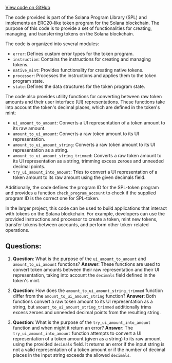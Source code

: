 [View code on GitHub](https://github.com/solana-labs/solana-program-library/token/program/src/lib.rs)

The code provided is part of the Solana Program Library (SPL) and implements an ERC20-like token program for the Solana blockchain. The purpose of this code is to provide a set of functionalities for creating, managing, and transferring tokens on the Solana blockchain.

The code is organized into several modules:

- `error`: Defines custom error types for the token program.
- `instruction`: Contains the instructions for creating and managing tokens.
- `native_mint`: Provides functionality for creating native tokens.
- `processor`: Processes the instructions and applies them to the token program state.
- `state`: Defines the data structures for the token program state.

The code also provides utility functions for converting between raw token amounts and their user interface (UI) representations. These functions take into account the token's decimal places, which are defined in the token's mint:

- `ui_amount_to_amount`: Converts a UI representation of a token amount to its raw amount.
- `amount_to_ui_amount`: Converts a raw token amount to its UI representation.
- `amount_to_ui_amount_string`: Converts a raw token amount to its UI representation as a string.
- `amount_to_ui_amount_string_trimmed`: Converts a raw token amount to its UI representation as a string, trimming excess zeroes and unneeded decimal points.
- `try_ui_amount_into_amount`: Tries to convert a UI representation of a token amount to its raw amount using the given decimals field.

Additionally, the code defines the program ID for the SPL-token program and provides a function `check_program_account` to check if the supplied program ID is the correct one for SPL-token.

In the larger project, this code can be used to build applications that interact with tokens on the Solana blockchain. For example, developers can use the provided instructions and processor to create a token, mint new tokens, transfer tokens between accounts, and perform other token-related operations.
## Questions: 
 1. **Question**: What is the purpose of the `ui_amount_to_amount` and `amount_to_ui_amount` functions?
   **Answer**: These functions are used to convert token amounts between their raw representation and their UI representation, taking into account the `decimals` field defined in the token's mint.

2. **Question**: How does the `amount_to_ui_amount_string_trimmed` function differ from the `amount_to_ui_amount_string` function?
   **Answer**: Both functions convert a raw token amount to its UI representation as a string, but `amount_to_ui_amount_string_trimmed` additionally trims excess zeroes and unneeded decimal points from the resulting string.

3. **Question**: What is the purpose of the `try_ui_amount_into_amount` function and when might it return an error?
   **Answer**: The `try_ui_amount_into_amount` function attempts to convert a UI representation of a token amount (given as a string) to its raw amount using the provided `decimals` field. It returns an error if the input string is not a valid representation of a token amount or if the number of decimal places in the input string exceeds the allowed `decimals`.